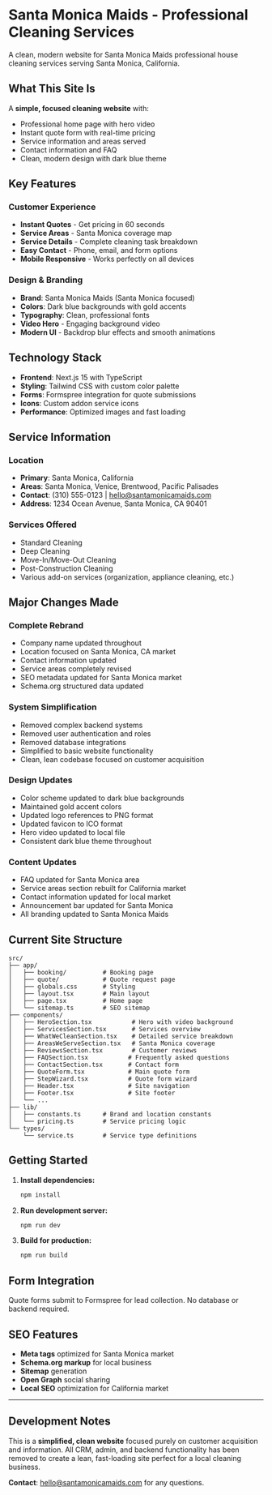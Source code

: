 # Santa Monica Maids - Professional Cleaning Services

A clean, modern website for Santa Monica Maids professional house cleaning services serving Santa Monica, California.

## What This Site Is

A **simple, focused cleaning website** with:
- Professional home page with hero video
- Instant quote form with real-time pricing
- Service information and areas served
- Contact information and FAQ
- Clean, modern design with dark blue theme

## Key Features

### Customer Experience
- **Instant Quotes** - Get pricing in 60 seconds
- **Service Areas** - Santa Monica coverage map
- **Service Details** - Complete cleaning task breakdown
- **Easy Contact** - Phone, email, and form options
- **Mobile Responsive** - Works perfectly on all devices

### Design & Branding
- **Brand**: Santa Monica Maids (Santa Monica focused)
- **Colors**: Dark blue backgrounds with gold accents
- **Typography**: Clean, professional fonts
- **Video Hero** - Engaging background video
- **Modern UI** - Backdrop blur effects and smooth animations

## Technology Stack

- **Frontend**: Next.js 15 with TypeScript
- **Styling**: Tailwind CSS with custom color palette
- **Forms**: Formspree integration for quote submissions
- **Icons**: Custom addon service icons
- **Performance**: Optimized images and fast loading

## Service Information

### Location
- **Primary**: Santa Monica, California
- **Areas**: Santa Monica, Venice, Brentwood, Pacific Palisades
- **Contact**: (310) 555-0123 | hello@santamonicamaids.com
- **Address**: 1234 Ocean Avenue, Santa Monica, CA 90401

### Services Offered
- Standard Cleaning
- Deep Cleaning  
- Move-In/Move-Out Cleaning
- Post-Construction Cleaning
- Various add-on services (organization, appliance cleaning, etc.)

## Major Changes Made

### Complete Rebrand
- Company name updated throughout
- Location focused on Santa Monica, CA market  
- Contact information updated
- Service areas completely revised
- SEO metadata updated for Santa Monica market
- Schema.org structured data updated

### System Simplification
- Removed complex backend systems
- Removed user authentication and roles
- Removed database integrations
- Simplified to basic website functionality
- Clean, lean codebase focused on customer acquisition

### Design Updates
- Color scheme updated to dark blue backgrounds
- Maintained gold accent colors
- Updated logo references to PNG format
- Updated favicon to ICO format
- Hero video updated to local file
- Consistent dark blue theme throughout

### Content Updates
- FAQ updated for Santa Monica area
- Service areas section rebuilt for California market
- Contact information updated for local market
- Announcement bar updated for Santa Monica
- All branding updated to Santa Monica Maids

## Current Site Structure

```
src/
├── app/
│   ├── booking/          # Booking page
│   ├── quote/            # Quote request page  
│   ├── globals.css       # Styling
│   ├── layout.tsx        # Main layout
│   ├── page.tsx          # Home page
│   └── sitemap.ts        # SEO sitemap
├── components/
│   ├── HeroSection.tsx           # Hero with video background
│   ├── ServicesSection.tsx       # Services overview
│   ├── WhatWeCleanSection.tsx    # Detailed service breakdown
│   ├── AreasWeServeSection.tsx   # Santa Monica coverage
│   ├── ReviewsSection.tsx        # Customer reviews
│   ├── FAQSection.tsx           # Frequently asked questions
│   ├── ContactSection.tsx       # Contact form
│   ├── QuoteForm.tsx            # Main quote form
│   ├── StepWizard.tsx           # Quote form wizard
│   ├── Header.tsx               # Site navigation
│   ├── Footer.tsx               # Site footer
│   └── ...
├── lib/
│   ├── constants.ts      # Brand and location constants
│   └── pricing.ts        # Service pricing logic
└── types/
    └── service.ts        # Service type definitions
```

## Getting Started

1. **Install dependencies:**
   ```bash
   npm install
   ```

2. **Run development server:**
   ```bash
   npm run dev
   ```

3. **Build for production:**
   ```bash
   npm run build
   ```

## Form Integration

Quote forms submit to Formspree for lead collection. No database or backend required.

## SEO Features

- **Meta tags** optimized for Santa Monica market
- **Schema.org markup** for local business
- **Sitemap** generation
- **Open Graph** social sharing
- **Local SEO** optimization for California market

---

## Development Notes

This is a **simplified, clean website** focused purely on customer acquisition and information. All CRM, admin, and backend functionality has been removed to create a lean, fast-loading site perfect for a local cleaning business.

**Contact**: hello@santamonicamaids.com for any questions.